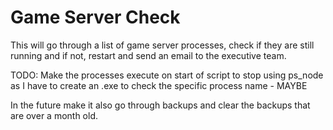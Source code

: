 # Game Server Check

This will go through a list of game server processes, check if they are still running and if not, restart and send an email to the executive team.

TODO:
Make the processes execute on start of script to stop using ps_node as I have to create an .exe to check the specific process name - MAYBE

In the future make it also go through backups and clear the backups that are over a month old.